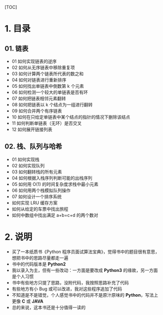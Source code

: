 [TOC]

# 1. 目录

## 01. 链表

- 01 如何实现链表的逆序
- 02 如何从无序链表中移除重复项
- 03 如何计算两个链表所代表的数之和
- 04 如何对链表进行重新排序
- 05 如何找出单链表中倒数第 k 个元素
- 06 如何检测一个较大的单链表是否有环
- 07 如何把链表相邻元素翻转
- 08 如何把链表以 k 个结点为一组进行翻转
- 09 如何合并两个有序链表
- 10 如何在只给定单链表中某个结点的指针的情况下删除该结点
- 11 如何判断单链表（无环）是否交叉
- 12 如何展开链接列表

## 02. 栈、队列与哈希

- 01 如何实现栈
- 02 如何实现队列
- 03 如何翻转栈的所有元素
- 04 如何根据入栈序列判断可能的出栈序列
- 05 如何用 O(1) 的时间复杂度求栈中最小元素
- 06 如何用两个栈模拟队列操作
- 07 如何设计一个排序系统
- 如何实现 LRU 缓存方案
- 如何从给定的车票中找出旅程
- 如何中数组中找出满足 a+b=c+d 的两个数对

# 2. 说明

- 买了一本纸质书《Python 程序员面试算法宝典》，觉得书中的题目很有意思，想把书中的思路尽量都走一遍
- 书中的代码版本是 **Python2**
- 我以录入为主，但有一些改动：一方面是要改成 **Python3** 的缘故，另一方面是个人习惯
- 书中有些地方只提了思路，没附代码，我按照思路补充了代码
- 有些地方有小 Bug 或可以改进，我对这些程序追加了代码
- 不知道是不是错觉，个人感觉书中的代码并不是原汁原味的 **Python**，写法上更像 **C** 或 **JAVA**
- 总的来说，这本书还是十分值得一读的